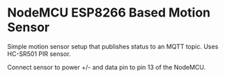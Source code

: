 # NodeMCU ESP8266 Based Motion Sensor

Simple motion sensor setup that publishes status to an MQTT topic. Uses HC-SR501 PIR sensor.

Connect sensor to power +/- and data pin to pin 13 of the NodeMCU.
